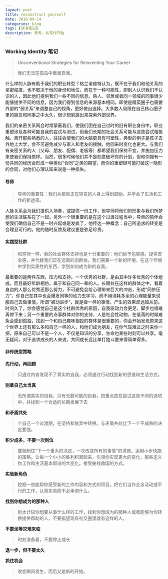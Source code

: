 ```yaml
---
layout: post
title: reconstruct yourself
date: 2016-09-14
categories: blog
tags: [读书笔记]
description: 思考，从写作开始
---
```


### Working Identity 笔记

> Unconventional Strategies for Reinventing Your Career

> 我们无法在孤岛中重塑自我。

什么样的人脉有助于我们的职业转型？格兰诺维特认为，既不在于我们和他关系的亲密程度，也不取决于他的身份和地位，而在于一种可能性，即别人认识我们不认识的人，因此他们提供我们一些不同的信息。熟人、邻居或者同一领域的同事很少能够提供不同的信息，因为我们得到信息的来源基本相同。即使是精英圈子也需要外部的“弱关系”来调整自己的视角，更好做出选择。大多数人局限在自己核心圈子里的朋友和同事之中太久，很少想到跳出来探索外部世界。

我们的亲密关系网会时常蒙蔽我们，使我们困在自己过时的旧有职业身份中。职业重塑涉及各种可能自我的尝试与测试，但我们长期的社会关系可能与这些尝试相抵触。离开那些熟悉的人，往往会使我们的大脑更具有可塑性，典型的例子是孩子去外地上大学，会不可避免减少与家人和老友的接触，他回来时变化也更大。与我们有亲密关系的人（父母、朋友、配偶、老板等）都希望我们保持不变，并施加压力来使我们保持原样。当然，很多时候他们并不是刻意破坏你的计划，但和你拥有一份共同的经历会形成一种类似“合同”之类的期望，而你的重塑很可能打破这一隐形的合同，对他们心理认知来说是一种损失。

#### 导师

> 导师的重要性：我们从那些正在转变的人身上得到鼓励，并学会了生活和工作的新途径。

人脉关系会为我们提供入场券，或提供一份工作，但导师将他们的形象与我们所梦想的生活联系在了一起。另外一个很重要的是在这个过渡过程当中，导师的陪伴会使我们确信自己不是一时兴起或是发疯了，他传达一种概念：自己所追求的转变是合理且可行的。他的随时反馈及建议更是弥足珍贵。

#### 实践型社群

> 和导师一样，新的社会群体支持也是十分重要的：他们给予包容感，提供安全感，并代替我们正在远离的旧群体。我们需要一个新的环境，在这个环境中学到实质性的东西，学到如何成为新的自我。

最重要的是两件东西，压力和支持。一个优秀的社群，是由其中许多优秀的个体组成，而且最好年龄相仿，属于和自己同一辈的人。长期处在这样的群体之中，看着身边的人那么优秀还那么努力，不可避免会给心理带来巨大的冲击，形成“同侪压力”，你自己在其中也会爆发同等的动力去学习，而不用消耗多余的心理能量来说服自己去做事情，所谓“被动进步”，就是做一样的事情，产生的效果却远超从前。时间久了，你会感觉自己是这个社群优秀的原因，自我驱动力会更足，脚步也很难再停下来；另一个重要的点事群体对你的支持，人是社会性动物，在低落的时候难免会感到孤独，找到一个和自己趣味相投的群体是很重要的，你会开始发现原来这个世界上还有那么多和自己一样的人，和他们成为朋友，在你气馁难过之时来你一把，原来自己可以不是一个人，不仅是知识的分享，生命也某些时刻可以共享。毫无疑问，对于追求成长的人来说，共同成长远比单打独斗要来得简单得多。

#### 非传统型策略

**先行动，再回顾**

> 只通过内省发现不了真实的自我，必须通过行动找到新的思维和生活方式。

**别拿自己太当真**

> 无所谓真实的自我，只有无数可能的自我，把重点放在尝试这些不同的选项中，并找到一个合适的长期发展下去

**和矛盾共处**

> 个自己一个过渡期，在坚持和放弃中转换。与矛盾共处比下一个不成熟的决定要强。

**积少成多，不要一次到位**

> 要抵制住“下一个重大的决定，一次改变所有的事情”的诱惑。运用小步快跑的策略，让每一个小小的胜利积累起来，引领你实现更大的变化，那些定义你工作和生活基本假设的大变化。接受曲线救国的方式。

**实验新角色**

> 挖掘一些能帮你感受新的工作内容和方式的项目。把它们当作业余活动或平行的工作，认真实验而不必承诺什么。

**找到你想成为的那种人**

> 别太计较你想要从事什么样的工作，找到你想成为的那种人或者能够为你转换提供帮助的人，不要指望现有社交圈里就有这样的人。

**不要坐等灾难来临**

> 时刻准备着，不要停止成长

**退一步，但不要太久**

**抓住机会**

> 改变瞬间发生，而后又是新的开始。
